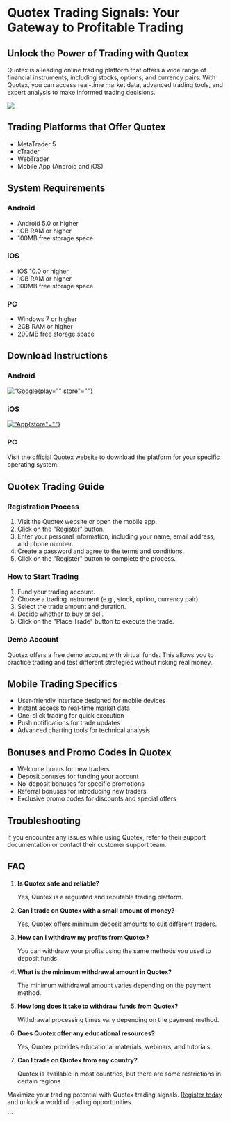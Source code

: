 # Quotex Trading Signals: Your Gateway to Profitable Trading

## Unlock the Power of Trading with Quotex

Quotex is a leading online trading platform that offers a wide range of
financial instruments, including stocks, options, and currency pairs.
With Quotex, you can access real-time market data, advanced trading
tools, and expert analysis to make informed trading decisions.

[![](https://static.quotex.io/files/8_en/300_250.jpg)](https://traff.sbs/brokerqxsignupf)

## Trading Platforms that Offer Quotex

-   MetaTrader 5
-   cTrader
-   WebTrader
-   Mobile App (Android and iOS)

## System Requirements

### Android

-   Android 5.0 or higher
-   1GB RAM or higher
-   100MB free storage space

### iOS

-   iOS 10.0 or higher
-   1GB RAM or higher
-   100MB free storage space

### PC

-   Windows 7 or higher
-   2GB RAM or higher
-   200MB free storage space

## Download Instructions

### Android

[!["Google](\%22google-play-store.png\%22){play=""
store"=""}](\%22https://traff.sbs/brokerqxsignup\%22)

### iOS

[!["App](\%22app-store.png\%22){store"=""}](\%22https://traff.sbs/brokerqxsignup\%22)

### PC

Visit the official Quotex website to download the platform for your
specific operating system.

## Quotex Trading Guide

### Registration Process

1.  Visit the Quotex website or open the mobile app.
2.  Click on the "Register" button.
3.  Enter your personal information, including your name, email address,
    and phone number.
4.  Create a password and agree to the terms and conditions.
5.  Click on the "Register" button to complete the process.

### How to Start Trading

1.  Fund your trading account.
2.  Choose a trading instrument (e.g., stock, option, currency pair).
3.  Select the trade amount and duration.
4.  Decide whether to buy or sell.
5.  Click on the "Place Trade" button to execute the trade.

### Demo Account

Quotex offers a free demo account with virtual funds. This allows you to
practice trading and test different strategies without risking real
money.

## Mobile Trading Specifics

-   User-friendly interface designed for mobile devices
-   Instant access to real-time market data
-   One-click trading for quick execution
-   Push notifications for trade updates
-   Advanced charting tools for technical analysis

## Bonuses and Promo Codes in Quotex

-   Welcome bonus for new traders
-   Deposit bonuses for funding your account
-   No-deposit bonuses for specific promotions
-   Referral bonuses for introducing new traders
-   Exclusive promo codes for discounts and special offers

## Troubleshooting

If you encounter any issues while using Quotex, refer to their support
documentation or contact their customer support team.

## FAQ

1.  **Is Quotex safe and reliable?**

    Yes, Quotex is a regulated and reputable trading platform.

2.  **Can I trade on Quotex with a small amount of money?**

    Yes, Quotex offers minimum deposit amounts to suit different
    traders.

3.  **How can I withdraw my profits from Quotex?**

    You can withdraw your profits using the same methods you used to
    deposit funds.

4.  **What is the minimum withdrawal amount in Quotex?**

    The minimum withdrawal amount varies depending on the payment
    method.

5.  **How long does it take to withdraw funds from Quotex?**

    Withdrawal processing times vary depending on the payment method.

6.  **Does Quotex offer any educational resources?**

    Yes, Quotex provides educational materials, webinars, and tutorials.

7.  **Can I trade on Quotex from any country?**

    Quotex is available in most countries, but there are some
    restrictions in certain regions.

Maximize your trading potential with Quotex trading signals. [Register
today](\%22https://traff.sbs/brokerqxsignup\%22) and unlock a world of
trading opportunities.

\`\`\`

